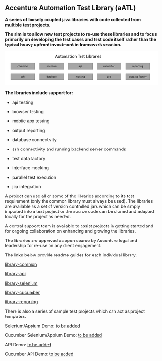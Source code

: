 ## Accenture Automation Test Library (aATL)



**A series of loosely coupled java libraries with code collected from multiple test projects.** 

**The aim is to allow new test projects to re-use these libraries and to focus primarily on developing the test cases and test code itself rather than the typical heavy upfront investment in framework creation.**

![](diagrams\library-all.png)

**The libraries include support for:**

- api testing

- browser testing
- mobile app testing
- output reporting
- database connectivity
- ssh connectivity and running backend server commands
- test data factory
- interface mocking
- parallel test execution
- jira integration

A project can use all or some of the libraries according to its test requirement (only the common library must always be used).  The libraries are available as a set of version controlled jars which can be simply imported into a test project or the source code can be cloned and adapted locally for the project as needed.

A central support team is available to assist projects in getting started and for ongoing collaboration on enhancing and growing the libraries.  

The libraries are approved as open source by Accenture legal and leadership for re-use on any client engagement.  

The links below provide readme guides for each individual library.  

[library-common](library-common.md)

[library-api](library-api.md)

[library-selenium](library-selenium.md)

[library-cucumber](library-cucumber.md)

[library-reporting](library-reporting.md)

<others to be added>

There is also a series of sample test projects which can act as project templates.

Selenium/Appium Demo:  [to be added]()

Cucumber Selenium/Appium Demo: [to be added]()

API Demo:   [to be added]()

Cucumber API Demo: [to be added]()


